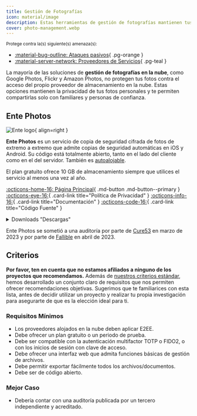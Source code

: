 ```yaml
---
title: Gestión de Fotografías
icon: material/image
description: Estas herramientas de gestión de fotografías mantienen tus fotos personales a salvo de las miradas indiscretas de los proveedores de almacenamiento en la nube y otras partes no autorizadas.
cover: photo-management.webp
---
```


<small>Protege contra la(s) siguiente(s) amenaza(s):</small>

- [:material-bug-outline: Ataques pasivos](basics/common-threats.md#security-and-privacy){ .pg-orange }
- [:material-server-network: Proveedores de Servicios](basics/common-threats.md#privacy-from-service-providers){ .pg-teal }

La mayoría de las soluciones de **gestión de fotografías en la nube**, como Google Photos, Flickr y Amazon Photos, no protegen tus fotos contra el acceso del propio proveedor de almacenamiento en la nube. Estas opciones mantienen la privacidad de tus fotos personales y te permiten compartirlas solo con familiares y personas de confianza.

## Ente Photos

<div class="admonition recommendation" markdown>

![Ente logo](assets/img/photo-management/ente.svg){ align=right }

**Ente Photos** es un servicio de copia de seguridad cifrada de fotos de extremo a extremo que admite copias de seguridad automáticas en iOS y Android. Su código está totalmente abierto, tanto en el lado del cliente como en el del servidor. También es [autoalojable](https://github.com/ente-io/ente/tree/main/server#self-hosting).

El plan gratuito ofrece 10 GB de almacenamiento siempre que utilices el servicio al menos una vez al año.

[:octicons-home-16: Página Principal](https://ente.io){ .md-button .md-button--primary }
[:octicons-eye-16:](https://ente.io/privacy){ .card-link title="Política de Privacidad" }
[:octicons-info-16:](https://ente.io/faq){ .card-link title="Documentación" }
[:octicons-code-16:](https://github.com/ente-io/ente){ .card-link title="Código Fuente" }

<details class="downloads" markdown>
<summary>Downloads "Descargas"</summary>

- [:simple-googleplay: Google Play](https://play.google.com/store/apps/details?id=io.ente.photos)
- [:simple-appstore: App Store](https://apps.apple.com/app/id1542026904)
- [:simple-github: GitHub](https://github.com/ente-io/ente/releases?q=photos)
- [:simple-android: Android](https://ente.io/download)
- [:fontawesome-brands-windows: Windows](https://ente.io/download)
- [:simple-apple: macOS](https://ente.io/download)
- [:simple-linux: Linux](https://ente.io/download)
- [:octicons-browser-16: Web](https://web.ente.io)

</details>

</div>

Ente Photos se sometió a una auditoría por parte de [Cure53](https://ente.io/blog/cryptography-audit) en marzo de 2023 y por parte de [Fallible](https://ente.io/reports/Fallible-Audit-Report-19-04-2023.pdf) en abril de 2023.

## Criterios

**Por favor, ten en cuenta que no estamos afiliados a ninguno de los proyectos que recomendamos.** Además de [nuestros criterios estándar](about/criteria.md), hemos desarrollado un conjunto claro de requisitos que nos permiten ofrecer recomendaciones objetivas. Sugerimos que te familiarices con esta lista, antes de decidir utilizar un proyecto y realizar tu propia investigación para asegurarte de que es la elección ideal para ti.

### Requisitos Mínimos

- Los proveedores alojados en la nube deben aplicar E2EE.
- Debe ofrecer un plan gratuito o un periodo de prueba.
- Debe ser compatible con la autenticación multifactor TOTP o FIDO2, o con los inicios de sesión con clave de acceso.
- Debe ofrecer una interfaz web que admita funciones básicas de gestión de archivos.
- Debe permitir exportar fácilmente todos los archivos/documentos.
- Debe ser de código abierto.

### Mejor Caso

- Debería contar con una auditoría publicada por un tercero independiente y acreditado.

